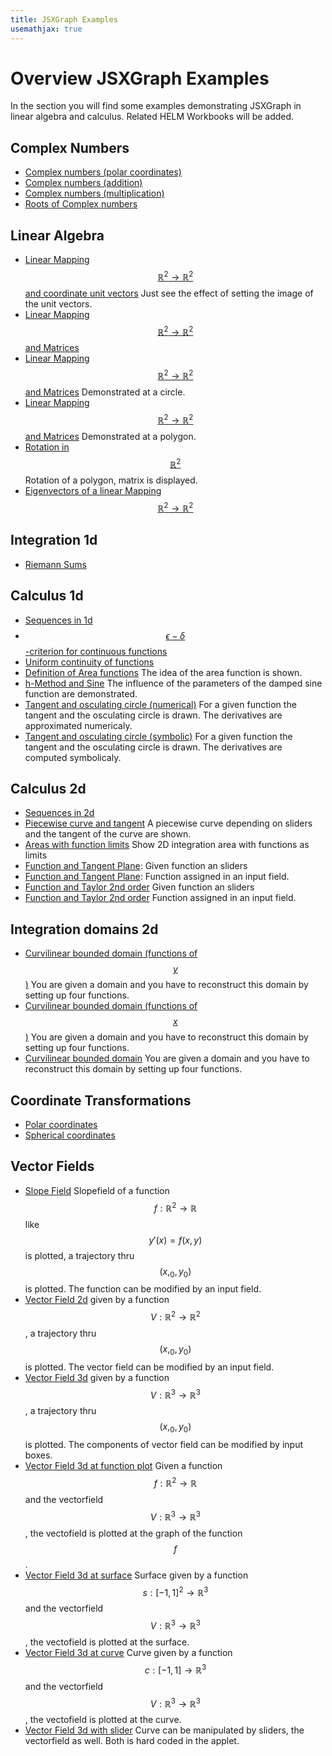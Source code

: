```yaml
---
title: JSXGraph Examples
usemathjax: true
---
```

# Overview JSXGraph Examples

In the section you will find some examples demonstrating JSXGraph in linear algebra and calculus. Related HELM Workbooks will be added.

## Complex Numbers
+ [Complex numbers (polar coordinates)](./ComplexNumberPolar.html)
+ [Complex numbers (addition)](./ComplexNumberAddition.html)
+ [Complex numbers (multiplication)](./ComplexNumberMultiplication.html)
+ [Roots of Complex numbers](./rootComplexNumbers.html)

## Linear Algebra
+ [Linear Mapping $$\mathbb{R}^2\to \mathbb{R}^2$$ and coordinate unit vectors](./LinMappingUnitVectors.html) Just see the effect of setting the image of the unit vectors.
+ [Linear Mapping $$\mathbb{R}^2\to \mathbb{R}^2$$ and Matrices](./LinMappingMatricies.html)
+ [Linear Mapping $$\mathbb{R}^2\to \mathbb{R}^2$$ and Matrices](./LinMappingMatricesUnitCircle.html) Demonstrated at a circle.
+ [Linear Mapping $$\mathbb{R}^2\to \mathbb{R}^2$$ and Matrices](./LinMappingMatricesPolygon.html) Demonstrated at a polygon.
+ [Rotation in  $$\mathbb{R}^2$$ ](./LinMappingMatricesPolygonRotating.html) Rotation of a polygon, matrix is displayed.
+ [Eigenvectors of a linear Mapping $$\mathbb{R}^2\to \mathbb{R}^2$$](./Eigenvectores.html)


## Integration 1d

+ [Riemann Sums](./IntegrationRiemannSum.html)

## Calculus 1d
+ [Sequences in 1d](./ConvergenceSequencesEps.html)
+ [$$\epsilon-\delta$$-criterion for continuous functions](./Functions-e-d-continuity.html)
+ [Uniform continuity of functions](./Functions-uniform-continuity.html)
+ [Definition of Area functions](./FunctionsHyperbola.html) The idea of the area function is shown.
+ [h-Method and Sine](./FunctionsSinDamped.html) The influence of the parameters of the damped sine function are demonstrated.
+ [Tangent and osculating circle (numerical)](./OsculatingCircle-input-num.html) For a given function the tangent and the osculating circle is drawn. The derivatives are approximated numericaly.
+ [Tangent and osculating circle (symbolic)](./OsculatingCircle-input-num.html) For a given function the tangent and the osculating circle is drawn. The derivatives are computed symbolicaly.

## Calculus 2d
+ [Sequences in 2d](./ConvergenceSequences2D.html)  
+ [Piecewise curve and tangent](./Curve-Plain-Tangent.html) A piecewise curve depending on sliders and the tangent of the curve are shown.
+ [Areas with function limits](./Intgration2DfunctionLimits.html) Show 2D integration area with functions as limits 
+ [Function and Tangent Plane](./demo3d-pointOnSurface-Tagentplane.html): Given function an sliders
+ [Function and Tangent Plane](./demo3d-pointOnSurface-Tagentplane-input.html): Function assigned in an input field.
+ [Function and Taylor 2nd order](./demo3d-pointOnSurface-Taylor2.html) Given function an sliders
+ [Function and Taylor 2nd order](./demo3d-pointOnSurface-Taylor2-input.html) Function assigned in an input field.

## Integration domains 2d
+ [Curvilinear bounded domain (functions of $$y$$)](./IntArea2D-Input-xproj.html) You are given a domain and you have to reconstruct this domain by setting up four functions.
+ [Curvilinear bounded domain (functions of $$x$$)](./IntArea2D-Input-yproj.html) You are given a domain and you have to reconstruct this domain by setting up four functions.
+ [Curvilinear bounded domain](./IntArea2D-curved-Input.html) You are given a domain and you have to reconstruct this domain by setting up four functions.


## Coordinate Transformations
+ [Polar coordinates](./IntArea2D-polarKoord.html)
+ [Spherical coordinates](./demo3d-sphere4.html)

## Vector Fields
+ [Slope Field](./slopefield-plot-input.html) Slopefield of a function $$f:\mathbb{R}^2\to\mathbb{R}$$ like $$y'(x)=f(x,y)$$ is plotted, a trajectory thru $$(x,_0,y_0)$$ is plotted. The function can be modified by an input field.
+ [Vector Field 2d](./vectorfield-plot-input.html) given by a function $$V:\mathbb{R}^2\to\mathbb{R}^2$$, a trajectory thru $$(x,_0,y_0)$$ is plotted. The vector field can be modified by an input field.
+ [Vector Field 3d](./vectorfield3D-plot-input.html) given by a function $$V:\mathbb{R}^3\to\mathbb{R}^3$$, a trajectory thru $$(x,_0,y_0)$$ is plotted. The components of vector field can be modified by input boxes.
+ [Vector Field 3d at function plot](./vectorfield3D-functionplot-input.html)  Given a function $$f:\mathbb{R}^2\to\mathbb{R}$$ and the vectorfield $$V:\mathbb{R}^3\to\mathbb{R}^3$$, the vectofield is plotted at the graph of the function $$f$$.
+ [Vector Field 3d at surface](./vectorfield3D-surface-input.html) Surface given by a function $$s:[-1,1]^2\to\mathbb{R}^3$$ and the vectorfield $$V:\mathbb{R}^3\to\mathbb{R}^3$$, the vectofield is plotted at the surface.
+ [Vector Field 3d at curve](./vectorfield3D-curve-input.html) Curve given by a function $$c:[-1,1]\to\mathbb{R}^3$$ and the vectorfield $$V:\mathbb{R}^3\to\mathbb{R}^3$$, the vectofield is plotted at the curve.
+ [Vector Field 3d with slider](./vectorfield3D-curve-slider.html) Curve can be manipulated by sliders, the vectorfield as well. Both is hard coded in the applet.

